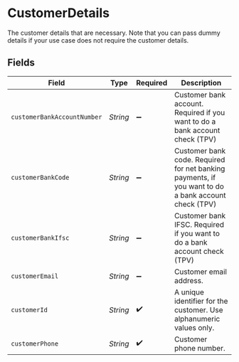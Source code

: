 # CustomerDetails

The customer details that are necessary. Note that you can pass dummy details if your use case does not require the customer details.


## Fields

| Field                                                                                               | Type                                                                                                | Required                                                                                            | Description                                                                                         |
| --------------------------------------------------------------------------------------------------- | --------------------------------------------------------------------------------------------------- | --------------------------------------------------------------------------------------------------- | --------------------------------------------------------------------------------------------------- |
| `customerBankAccountNumber`                                                                         | *String*                                                                                            | :heavy_minus_sign:                                                                                  | Customer bank account. Required if you want to do a bank account check (TPV)                        |
| `customerBankCode`                                                                                  | *String*                                                                                            | :heavy_minus_sign:                                                                                  | Customer bank code. Required for net banking payments, if you want to do a bank account check (TPV) |
| `customerBankIfsc`                                                                                  | *String*                                                                                            | :heavy_minus_sign:                                                                                  | Customer bank IFSC. Required if you want to do a bank account check (TPV)                           |
| `customerEmail`                                                                                     | *String*                                                                                            | :heavy_minus_sign:                                                                                  | Customer email address.                                                                             |
| `customerId`                                                                                        | *String*                                                                                            | :heavy_check_mark:                                                                                  | A unique identifier for the customer. Use alphanumeric values only.                                 |
| `customerPhone`                                                                                     | *String*                                                                                            | :heavy_check_mark:                                                                                  | Customer phone number.                                                                              |